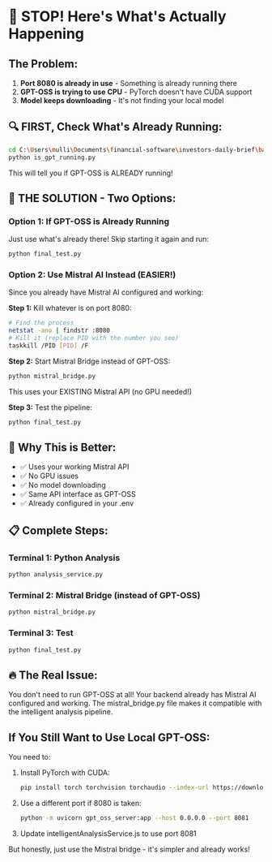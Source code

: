 # 🚨 STOP! Here's What's Actually Happening

## The Problem:
1. **Port 8080 is already in use** - Something is already running there
2. **GPT-OSS is trying to use CPU** - PyTorch doesn't have CUDA support
3. **Model keeps downloading** - It's not finding your local model

## 🔍 FIRST, Check What's Already Running:

```bash
cd C:\Users\mulli\Documents\financial-software\investors-daily-brief\backend
python is_gpt_running.py
```

This will tell you if GPT-OSS is ALREADY running!

## 📌 THE SOLUTION - Two Options:

### Option 1: If GPT-OSS is Already Running
Just use what's already there! Skip starting it again and run:
```bash
python final_test.py
```

### Option 2: Use Mistral AI Instead (EASIER!)
Since you already have Mistral AI configured and working:

**Step 1:** Kill whatever is on port 8080:
```bash
# Find the process
netstat -ano | findstr :8080
# Kill it (replace PID with the number you see)
taskkill /PID [PID] /F
```

**Step 2:** Start Mistral Bridge instead of GPT-OSS:
```bash
python mistral_bridge.py
```

This uses your EXISTING Mistral API (no GPU needed!)

**Step 3:** Test the pipeline:
```bash
python final_test.py
```

## 🎯 Why This is Better:
- ✅ Uses your working Mistral API
- ✅ No GPU issues
- ✅ No model downloading
- ✅ Same API interface as GPT-OSS
- ✅ Already configured in your .env

## 📋 Complete Steps:

### Terminal 1: Python Analysis
```bash
python analysis_service.py
```

### Terminal 2: Mistral Bridge (instead of GPT-OSS)
```bash
python mistral_bridge.py
```

### Terminal 3: Test
```bash
python final_test.py
```

## 🔥 The Real Issue:
You don't need to run GPT-OSS at all! Your backend already has Mistral AI configured and working. The mistral_bridge.py file makes it compatible with the intelligent analysis pipeline.

## If You Still Want to Use Local GPT-OSS:
You need to:
1. Install PyTorch with CUDA: 
   ```bash
   pip install torch torchvision torchaudio --index-url https://download.pytorch.org/whl/cu121
   ```
2. Use a different port if 8080 is taken:
   ```bash
   python -m uvicorn gpt_oss_server:app --host 0.0.0.0 --port 8081
   ```
3. Update intelligentAnalysisService.js to use port 8081

But honestly, just use the Mistral bridge - it's simpler and already works!